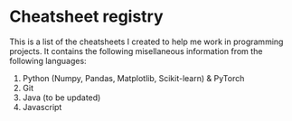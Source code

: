 # Cheatsheet registry

This is a list of the cheatsheets I created to help me work in programming projects. It contains the following misellaneous information from the following languages:

1. Python (Numpy, Pandas, Matplotlib, Scikit-learn) & PyTorch
2. Git
3. Java (to be updated)
4. Javascript

